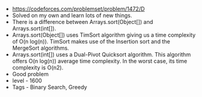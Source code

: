* https://codeforces.com/problemset/problem/1472/D
* Solved on my own and learn lots of new things.
* There is a difference between Arrays.sort(Object[]) and Arrays.sort(int[]).
* Arrays.sort(Object[]) uses TimSort algorithm giving us a time complexity of O(n log(n)). TimSort makes use of the Insertion sort and the MergeSort algorithms.
* Arrays.sort(int[]) uses a Dual-Pivot Quicksort algorithm. This algorithm offers O(n log(n)) average time complexity. In the worst case, its time complexity is O(n2).
* Good problem
* level - 1600
* Tags - Binary Search, Greedy
